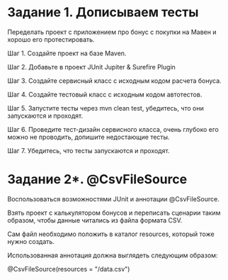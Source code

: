 # Задание 1. Дописываем тесты
Переделать проект с приложением про бонус с покупки на Мавен и хорошо его протестировать.

Шаг 1. Создайте проект на базе Maven.

Шаг 2. Добавьте в проект JUnit Jupiter & Surefire Plugin

Шаг 3. Создайте сервисный класс с исходным кодом расчета бонуса.

Шаг 4. Создайте тестовый класс с исходным кодом автотестов.

Шаг 5. Запустите тесты через mvn clean test, убедитесь, что они запускаются и проходят.

Шаг 6. Проведите тест-дизайн сервисного класса, очень глубоко его можно не проводить, допишите недостающие тесты.

Шаг 7. Убедитесь, что тесты запускаются и проходят.

# Задание 2*. @CsvFileSource
Воспользоваться возможностями JUnit и аннотации @CsvFileSource.

Взять проект с калькулятором бонусов и переписать сценарии таким образом, чтобы данные читались из файла формата CSV.

Сам файл необходимо положить в каталог resources, который тоже нужно создать.

Использованная аннотация должна выглядеть следующим образом:

  @CsvFileSource(resources = "/data.csv")
